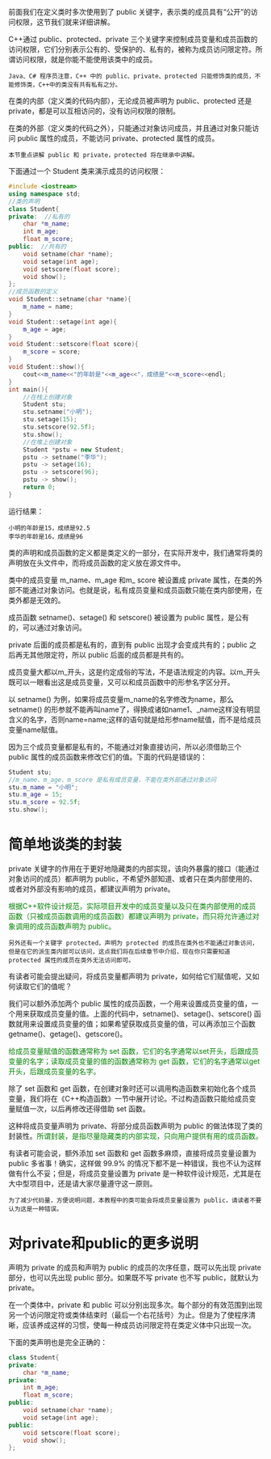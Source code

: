前面我们在定义类时多次使用到了 public 关键字，表示类的成员具有“公开”的访问权限，这节我们就来详细讲解。

C++通过 public、protected、private 三个关键字来控制成员变量和成员函数的访问权限，它们分别表示公有的、受保护的、私有的，被称为成员访问限定符。所谓访问权限，就是你能不能使用该类中的成员。

    Java、C# 程序员注意，C++ 中的 public、private、protected 只能修饰类的成员，不能修饰类，C++中的类没有共有私有之分。

在类的内部（定义类的代码内部），无论成员被声明为 public、protected 还是 private，都是可以互相访问的，没有访问权限的限制。

在类的外部（定义类的代码之外），只能通过对象访问成员，并且通过对象只能访问 public 属性的成员，不能访问 private、protected 属性的成员。

    本节重点讲解 public 和 private，protected 将在继承中讲解。

下面通过一个 Student 类来演示成员的访问权限：

```c++
#include <iostream>
using namespace std;
//类的声明
class Student{
private:  //私有的
    char *m_name;
    int m_age;
    float m_score;
public:  //共有的
    void setname(char *name);
    void setage(int age);
    void setscore(float score);
    void show();
};
//成员函数的定义
void Student::setname(char *name){
    m_name = name;
}
void Student::setage(int age){
    m_age = age;
}
void Student::setscore(float score){
    m_score = score;
}
void Student::show(){
    cout<<m_name<<"的年龄是"<<m_age<<"，成绩是"<<m_score<<endl;
}
int main(){
    //在栈上创建对象
    Student stu;
    stu.setname("小明");
    stu.setage(15);
    stu.setscore(92.5f);
    stu.show();
    //在堆上创建对象
    Student *pstu = new Student;
    pstu -> setname("李华");
    pstu -> setage(16);
    pstu -> setscore(96);
    pstu -> show();
    return 0;
}
```

运行结果：

    小明的年龄是15，成绩是92.5
    李华的年龄是16，成绩是96

类的声明和成员函数的定义都是类定义的一部分，在实际开发中，我们通常将类的声明放在头文件中，而将成员函数的定义放在源文件中。

类中的成员变量 m_name、m_age 和m_ score 被设置成 private 属性，在类的外部不能通过对象访问。也就是说，私有成员变量和成员函数只能在类内部使用，在类外都是无效的。

成员函数 setname()、setage() 和 setscore() 被设置为 public 属性，是公有的，可以通过对象访问。

private 后面的成员都是私有的，直到有 public 出现才会变成共有的；public 之后再无其他限定符，所以 public 后面的成员都是共有的。

成员变量大都以m_开头，这是约定成俗的写法，不是语法规定的内容。以m_开头既可以一眼看出这是成员变量，又可以和成员函数中的形参名字区分开。

以 setname() 为例，如果将成员变量m_name的名字修改为name，那么 setname() 的形参就不能再叫name了，得换成诸如name1、_name这样没有明显含义的名字，否则name=name;这样的语句就是给形参name赋值，而不是给成员变量name赋值。

因为三个成员变量都是私有的，不能通过对象直接访问，所以必须借助三个 public 属性的成员函数来修改它们的值。下面的代码是错误的：

```c++
Student stu;
//m_name、m_age、m_score 是私有成员变量，不能在类外部通过对象访问
stu.m_name = "小明";
stu.m_age = 15;
stu.m_score = 92.5f;
stu.show();
```

# 简单地谈类的封装
private 关键字的作用在于更好地隐藏类的内部实现，该向外暴露的接口（能通过对象访问的成员）都声明为 public，不希望外部知道、或者只在类内部使用的、或者对外部没有影响的成员，都建议声明为 private。

<font color="green">根据C++软件设计规范，实际项目开发中的成员变量以及只在类内部使用的成员函数（只被成员函数调用的成员函数）都建议声明为 private，而只将允许通过对象调用的成员函数声明为 public。</font>

    另外还有一个关键字 protected，声明为 protected 的成员在类外也不能通过对象访问，但是在它的派生类内部可以访问，这点我们将在后续章节中介绍，现在你只需要知道 protected 属性的成员在类外无法访问即可。

有读者可能会提出疑问，将成员变量都声明为 private，如何给它们赋值呢，又如何读取它们的值呢？

我们可以额外添加两个 public 属性的成员函数，一个用来设置成员变量的值，一个用来获取成员变量的值。上面的代码中，setname()、setage()、setscore() 函数就用来设置成员变量的值；如果希望获取成员变量的值，可以再添加三个函数 getname()、getage()、getscore()。

<font color="green">给成员变量赋值的函数通常称为 set 函数，它们的名字通常以set开头，后跟成员变量的名字；读取成员变量的值的函数通常称为 get 函数，它们的名字通常以get开头，后跟成员变量的名字。</font>

除了 set 函数和 get 函数，在创建对象时还可以调用构造函数来初始化各个成员变量，我们将在《C++构造函数》一节中展开讨论。不过构造函数只能给成员变量赋值一次，以后再修改还得借助 set 函数。

这种将成员变量声明为 private、将部分成员函数声明为 public 的做法体现了类的封装性。<font color="green">所谓封装，是指尽量隐藏类的内部实现，只向用户提供有用的成员函数。</font>

有读者可能会说，额外添加 set 函数和 get 函数多麻烦，直接将成员变量设置为 public 多省事！确实，这样做 99.9% 的情况下都不是一种错误，我也不认为这样做有什么不妥；但是，将成员变量设置为 private 是一种软件设计规范，尤其是在大中型项目中，还是请大家尽量遵守这一原则。

    为了减少代码量，方便说明问题，本教程中的类可能会将成员变量设置为 public，请读者不要认为这是一种错误。

# 对private和public的更多说明

声明为 private 的成员和声明为 public 的成员的次序任意，既可以先出现 private 部分，也可以先出现 public 部分。如果既不写 private 也不写 public，就默认为 private。

在一个类体中，private 和 public 可以分别出现多次。每个部分的有效范围到出现另一个访问限定符或类体结束时（最后一个右花括号）为止。但是为了使程序清晰，应该养成这样的习惯，使每一种成员访问限定符在类定义体中只出现一次。

下面的类声明也是完全正确的：

```c++
class Student{
private:
    char *m_name;
private:
    int m_age;
    float m_score;
public:
    void setname(char *name);
    void setage(int age);
public:
    void setscore(float score);
    void show();
};
```
